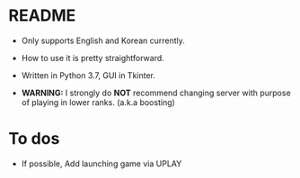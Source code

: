 # README
* Only supports English and Korean currently.
* How to use it is pretty straightforward.
* Written in Python 3.7, GUI in Tkinter.

* **WARNING:** I strongly do **NOT** recommend changing server with purpose of playing in lower ranks. (a.k.a boosting)

# To dos
* If possible, Add launching game via UPLAY
